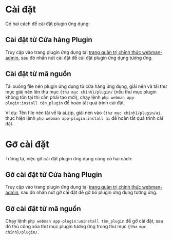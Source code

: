 # Cài đặt

Có hai cách để cài đặt plugin ứng dụng:

## Cài đặt từ Cửa hàng Plugin
Truy cập vào trang plugin ứng dụng tại [trang quản trị chính thức webman-admin](https://www.workerman.net/plugin/82), sau đó nhấn nút cài đặt để cài đặt plugin ứng dụng tương ứng.

## Cài đặt từ mã nguồn
Tải xuống file nén plugin ứng dụng từ cửa hàng ứng dụng, giải nén và tải thư mục giải nén lên thư mục `{thư mục chính}/plugin/` (nếu thư mục plugin không tồn tại thì cần phải tạo mới), chạy lệnh `php webman app-plugin:install tên_plugin` để hoàn tất quá trình cài đặt.

Ví dụ: Tên file nén tải về là ai.zip, giải nén vào `{thư mục chính}/plugin/ai`, thực hiện lệnh `php webman app-plugin:install ai` để hoàn tất quá trình cài đặt.


# Gỡ cài đặt

Tương tự, việc gỡ cài đặt plugin ứng dụng cũng có hai cách:

## Gỡ cài đặt từ Cửa hàng Plugin
Truy cập vào trang plugin ứng dụng tại [trang quản trị chính thức webman-admin](https://www.workerman.net/plugin/82), sau đó nhấn nút gỡ cài đặt để gỡ bỏ plugin ứng dụng tương ứng.

## Gỡ cài đặt từ mã nguồn
Chạy lệnh `php webman app-plugin:uninstall tên_plugin` để gỡ cài đặt, sau đó thủ công xóa thư mục plugin tương ứng trong thư mục `{thư mục chính}/plugin/`.

